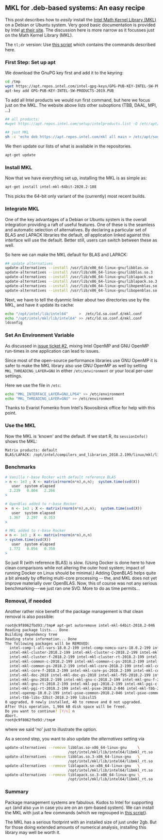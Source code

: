 
## MKL for .deb-based systems: An easy recipe

This post describes how to _easily_ install the 
[Intel Math Kernel Library (MKL)](https://software.intel.com/en-us/mkl?cid=sem43700010399172562&intel_term=%2Bintel%20%2Bmkl&gclid=Cj0KCQjwzcbWBRDmARIsAM6uChXqzD4ACUJqCiu3zRJKA9rkC31XOhm9lIkEYiwBITMR_8hJbIAExF8aAn_LEALw_wcB&gclsrc=aw.ds) on a Debian or Ubuntu system. 
Very good basic documentation is provided by Intel [at their
site](https://software.intel.com/en-us/articles/installing-intel-free-libs-and-python-apt-repo). The discussion here
is more narrow as it focusses just on the Math Kernel Library (MKL).

The `tl;dr` version:  Use [this script](script.sh) which contains the commands described here.  

### First Step: Set up apt

We download the GnuPG key first and add it to the keyring:

```sh
cd /tmp
wget https://apt.repos.intel.com/intel-gpg-keys/GPG-PUB-KEY-INTEL-SW-PRODUCTS-2019.PUB
apt-key add GPG-PUB-KEY-INTEL-SW-PRODUCTS-2019.PUB
```

To add all Intel products we would run first command, but here we focus just on the MKL.  The website above
lists other suboptions (TBB, DAAL, MPI, ...)

```sh
## all products:
#wget https://apt.repos.intel.com/setup/intelproducts.list -O /etc/apt/sources.list.d/intelproducts.list

## just MKL
sh -c 'echo deb https://apt.repos.intel.com/mkl all main > /etc/apt/sources.list.d/intel-mkl.list'
```

We then update our lists of what is available in the repositories.

```sh
apt-get update
```

### Install MKL

Now that we have everything set up, installing the MKL is as simple as:

```sh
apt-get install intel-mkl-64bit-2020.2-108
```

This picks the 64-bit only variant of the (currently) most recent builds.      

### Integrate MKL

One of the key advantages of a Debian or Ubuntu system is the overall integration providing a raft of
useful features.  One of these is the seamless and automatic selection of alternatives.  By
declaring a particular set of BLAS and LAPACK libraries the default, _all_ application linked
against this interface will use the default.  Better still, users can switch between these as well.

So here we can make the MKL default for BLAS and LAPACK:

```sh
## update alternatives
update-alternatives --install /usr/lib/x86_64-linux-gnu/libblas.so     libblas.so-x86_64-linux-gnu      /opt/intel/mkl/lib/intel64/libmkl_rt.so 150
update-alternatives --install /usr/lib/x86_64-linux-gnu/libblas.so.3   libblas.so.3-x86_64-linux-gnu    /opt/intel/mkl/lib/intel64/libmkl_rt.so 150
update-alternatives --install /usr/lib/x86_64-linux-gnu/liblapack.so   liblapack.so-x86_64-linux-gnu    /opt/intel/mkl/lib/intel64/libmkl_rt.so 150
update-alternatives --install /usr/lib/x86_64-linux-gnu/liblapack.so.3 liblapack.so.3-x86_64-linux-gnu  /opt/intel/mkl/lib/intel64/libmkl_rt.so 150
update-alternatives --install /usr/lib/x86_64-linux-gnu/libopenblas.so libopenblas.so-x86_64-linux-gnu  /opt/intel/mkl/lib/intel64/libmkl_rt.so 150
update-alternatives --install /usr/lib/x86_64-linux-gnu/libopenblas.so.0 libopenblas.so.0-x86_64-linux-gnu  /opt/intel/mkl/lib/intel64/libmkl_rt.so 150
```

Next, we have to tell the dyanmic linker about two directories use by the MKL, and have it update
its cache:

```sh
echo "/opt/intel/lib/intel64"     >  /etc/ld.so.conf.d/mkl.conf
echo "/opt/intel/mkl/lib/intel64" >> /etc/ld.so.conf.d/mkl.conf
ldconfig
```

### Set An Environment Variable

As discussed in [issue ticket #2](https://github.com/eddelbuettel/mkl4deb/issues/2),
mixing Intel OpenMP and GNU OpenMP run-times in one application can lead to issues. 

Since most of the open-source performance libraries use GNU OpenMP it is safer to make the MKL
library also use GNU OpenMP as well by setting `MKL_THREADING_LAYER=GNU` in either
`/etc/environment` or your local per-user settings. 

Here we use the file in `/etc`:

```sh
echo "MKL_INTERFACE_LAYER=GNU,LP64" >> /etc/environment
echo "MKL_THREADING_LAYER=GNU" >> /etc/environment
```

Thanks to Evarist Fomenko from Intel's Novosibirsk office for help with this point.


### Use the MKL

Now the MKL is 'known' and the default. If we start R, its `sessionInfo()` shows the MKL:

```sh
Matrix products: default                            
BLAS/LAPACK: /opt/intel/compilers_and_libraries_2018.2.199/linux/mkl/lib/intel64_lin/libmkl_rt.so
```

### Benchmarks


```r
# Vanilla r-base Rocker with default reference BLAS 
> n <- 1e3 ; X <- matrix(rnorm(n*n),n,n);  system.time(svd(X)) 
   user  system elapsed 
  2.239   0.004   2.266 
> 

# OpenBlas added to r-base Rocker
>  n <- 1e3 ; X <- matrix(rnorm(n*n),n,n);  system.time(svd(X)) 
   user  system elapsed 
  1.367   2.297   0.353 
> 

# MKL added to r-base Rocker
> n <- 1e3 ; X <- matrix(rnorm(n*n),n,n)  
> system.time(svd(X))                               
   user  system elapsed                             
  1.772   0.056   0.350                             
>  
```

So just R (with reference BLAS) is slow. (Using Docker is done here to have
clean comparisons while not altering the outer host system; impact of running
Docker on Linux should be minimal.) Adding OpenBLAS helps quite a bit already
by offering multi-core processing -- the, and MKL does not yet improve
materially over OpenBLAS.  Now, this of course was not any serious
benchmarking---we just ran one SVD. More to do as time permits...

### Removal, if needed

Another rather nice benefit of the package management is that clean
removal is also possible:

```sh
root@c9f8062fbd93:/tmp# apt-get autoremove intel-mkl-64bit-2018.2-046
Reading package lists... Done
Building dependency tree       
Reading state information... Done
The following packages will be REMOVED:
  intel-comp-l-all-vars-18.0.2-199 intel-comp-nomcu-vars-18.0.2-199 intel-mkl-64bit-2018.2-046 
  intel-mkl-cluster-2018.2-199 intel-mkl-cluster-c-2018.2-199 intel-mkl-cluster-common-2018.2-199 
  intel-mkl-cluster-f-2018.2-199 intel-mkl-cluster-rt-2018.2-199 intel-mkl-common-2018.2-199 
  intel-mkl-common-c-2018.2-199 intel-mkl-common-c-ps-2018.2-199 intel-mkl-common-f-2018.2-199 
  intel-mkl-common-ps-2018.2-199 intel-mkl-core-2018.2-199 intel-mkl-core-c-2018.2-199 
  intel-mkl-core-f-2018.2-199 intel-mkl-core-ps-2018.2-199 intel-mkl-core-rt-2018.2-199 
  intel-mkl-doc-2018 intel-mkl-doc-ps-2018 intel-mkl-f95-2018.2-199 intel-mkl-f95-common-2018.2-199 
  intel-mkl-gnu-2018.2-199 intel-mkl-gnu-c-2018.2-199 intel-mkl-gnu-f-2018.2-199 intel-mkl-gnu-f-rt-2018.2-199 
  intel-mkl-gnu-rt-2018.2-199 intel-mkl-pgi-2018.2-199 intel-mkl-pgi-c-2018.2-199 intel-mkl-pgi-f-2018.2-199 
  intel-mkl-pgi-rt-2018.2-199 intel-mkl-psxe-2018.2-046 intel-mkl-tbb-2018.2-199 intel-mkl-tbb-rt-2018.2-199 
  intel-openmp-18.0.2-199 intel-psxe-common-2018.2-046 intel-psxe-common-doc-2018 intel-tbb-libs-2018.2-199 
  intel-tbb-libs-32bit-2018.2-199 libisl15
0 upgraded, 0 newly installed, 40 to remove and 0 not upgraded.
After this operation, 1,904 kB disk space will be freed.
Do you want to continue? [Y/n] n                    
Abort.                                              
root@c9f8062fbd93:/tmp#  
```

where we said 'no' just to illustrate the option.

As a second step, you want to also update the _alternatives_ setting via 

```sh
update-alternatives --remove libblas.so-x86_64-linux-gnu     \
                             /opt/intel/mkl/lib/intel64/libmkl_rt.so 
update-alternatives --remove libblas.so.3-x86_64-linux-gnu   \
                             /opt/intel/mkl/lib/intel64/libmkl_rt.so 
update-alternatives --remove liblapack.so-x86_64-linux-gnu   \
                             /opt/intel/mkl/lib/intel64/libmkl_rt.so 
update-alternatives --remove liblapack.so.3-x86_64-linux-gnu \
                             /opt/intel/mkl/lib/intel64/libmkl_rt.so 
```


### Summary

Package management systems are fabulous.  Kudos to Intel for supporting `apt` (and also `yum` in case you are on an rpm-based system).
We can install the MKL with just a few commands (which we regrouped in [this script](script.sh)).   

The MKL has a serious footprint with an installed size of just under 2gb.  But for those doing extended amounts of numerical analysis, 
installing this library may well be worth it.
